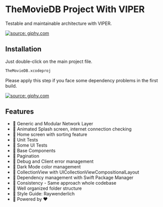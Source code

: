 # TheMovieDB Project With VIPER

Testable and maintainable architecture with VIPER. 

<a href="https://media.giphy.com/media/31E3fZ7P1NBuguXmS9/giphy.gif"><img src="https://media.giphy.com/media/31E3fZ7P1NBuguXmS9/giphy.gif" title="source: giphy.com" /></a>


## Installation

Just double-click on the main project file.

```bash
TheMovieDB.xcodeproj
```

Please apply this step if you face some dependency problems in the first build.

<a href="https://i.imgur.com/Yl5VB2n.png"><img src="https://i.imgur.com/Yl5VB2n.png" title="source: giphy.com" /></a>



## Features

- 🌱 Generic and Modular Network Layer
- 🌱 Animated Splash screen, internet connection checking
- 🌱 Home screen with sorting feature
- 🌱 Unit Tests
- 🌱 Some UI Tests
- 🌱 Base Components
- 🌱 Pagination
- 🌱 Debug and Client error management
- 🌱 Dark Mode color management
- 🌱 CollectionView with UICollectionViewCompositionalLayout
- 🌱 Dependency management with Swift Package Manager
- 🌱 Consistency - Same approach whole codebase
- 🌱 Well organized folder structure
- 🌱 Style Guide: Raywenderlich
- 🌱 Powered by ❤️
